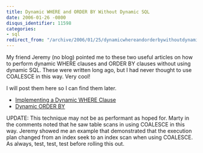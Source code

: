 ```yaml
---
title: Dynamic WHERE and ORDER BY Without Dynamic SQL
date: 2006-01-26 -0800
disqus_identifier: 11598
categories:
- sql
redirect_from: "/archive/2006/01/25/dynamicwhereandorderbywithoutdynamicsql.aspx/"
---
```


My friend Jeremy (no blog) pointed me to these two useful articles on
how to perform dynamic WHERE clauses and ORDER BY clauses without using
dynamic SQL. These were written long ago, but I had never thought to use
COALESCE in this way. Very cool!

I will post them here so I can find them later.

-   [Implementing a Dynamic WHERE Clause](http://www.sqlteam.com/item.asp?ItemID=2077)
-   [Dynamic ORDER BY](http://www.sqlteam.com/item.asp?ItemID=2209)

UPDATE: This technique may not be as performant as hoped for. Marty in
the comments noted that he saw table scans in using COALESCE in this
way. Jeremy showed me an example that demonstrated that the execution
plan changed from an index seek to an index scan when using COALESCE. As
always, test, test, test before rolling this out.

